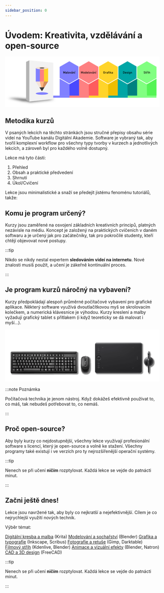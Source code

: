 ```yaml
---
sidebar_position: 0
---
```


# Úvodem: Kreativita, vzdělávání a open-source
![image](./img/akademieprehled2.svg)
## Metodika kurzů

V psaných lekcích na těchto stránkách jsou stručné přepisy obsahu série videí na YouTube kanálu Digitální Akademie. Software je vybraný tak, aby tvořil komplexní workflow pro všechny typy tvorby v kurzech a jednotlivých lekcích, a zároveň byl pro každého volně dostupný.

Lekce má tyto části:

1. Přehled
2. Obsah a praktické předvedení
3. Shrnutí
4. Úkol/Cvičení

Lekce jsou minimalistické a snaží se předejít jistému fenoménu tutoriálů, takže:


## Komu je program určený?

Kurzy jsou zaměřené na osvojení základních kreativních principů, platných nezávisle na médiu. Koncept je založený na praktických cvičeních v daném softwaru a je určený jak pro začátečníky, tak pro pokročilé studenty, kteří chtějí objevovat nové postupy.

:::tip

Nikdo se nikdy nestal expertem **sledováním videí na internetu**. Nové znalosti musíš použít, a učení je zákeřně kontinuální proces.

:::

## Je program kurzů náročný na vybavení?

Kurzy předpokládají alespoň průměrné počítačové vybavení pro grafické aplikace. Některý software využívá dvoutlačítkovou myš se skrolovacím kolečkem, a numerická klávesnice je výhodou. Kurzy kreslení a malby vyžadují grafický tablet s přítlakem (i když teoreticky se dá malovat i myší...).

![image](./img/akademie-vybaveni.png)

:::note Poznámka

 Počítačová technika je jenom nástroj. Když dokážeš efektivně používat to, co máš, tak nebudeš potřebovat to, co nemáš.

:::

## Proč open-source?

Aby byly kurzy co nejdostupnější, všechny lekce využívají profesionální software s licencí, který je open-source a volně ke stažení. Všechny programy také existují i ve verzích pro ty nejrozšířenější operační systémy.

:::tip

Nenech se při učení **ničím** rozptylovat. Každá lekce se vejde do patnácti minut.

:::
## Začni ještě dnes!
Lekce jsou navržené tak, aby byly co nejkratší a nejefektivnější. Cílem je co nejrychlejší využití nových technik.

Výběr témat:

[Digitální kresba a malba](01digitalnimalba/kresba-a-malba) (Krita)
[Modelování a sochařství](02modelovani/3D-modelovani) (Blender)
[Grafika a typografie](03grafika/grafika) (Inkscape, Scribus)
[Fotografie a retuše](04foto/foto) (Gimp, Darktable)
[Filmový střih](05film/film) (Kdenlive, Blender)
[Animace a vizuální efekty](06animace/animace) (Blender, Natron)
[CAD a 3D design](07cad/cad) (FreeCAD)

:::tip

Nenech se při učení **ničím** rozptylovat. Každá lekce se vejde do patnácti minut.

:::
